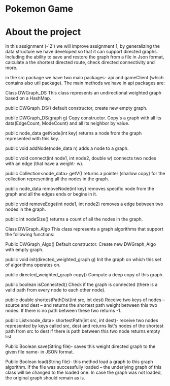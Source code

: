 # Pokemon Game
# About the project
In this assignment (-'2') we will improve assignment 1, by generalizing the data structure we have developed so that it can support directed graphs. Including the ability to save and restore the graph from a file in Json format, calculate a the shortest directed route, check directed connectivity and more. 

in the src package we have two main packages- api and gameClient (which contains also util package). The main methods we have in api packages are:

Class DWGraph_DS This class represents an undirectional weighted graph based on a HashMap.

public DWGraph_DS() default constructor, create new empty graph.

public DWGraph_DS(graph g) Copy constructor. Copy's a graph with all its data(EdgeCount, ModeCount) and all its neighbor by value.

public node_data getNode(int key) returns a node from the graph represented with this key.

public void addNode(node_data n) adds a node to a graph.

public void connect(int node1, int node2, double w) connects two nodes with an edge (that have a weight- w).

public Collection<node_data> getV() returns a pointer (shallow copy)  for the collection representing all the nodes in the graph.

public node_data removeNode(int key) removes specific node from the graph and all the edges ends or begins in it.

public void removeEdge(int node1, int node2) removes a edge between two nodes in the graph.

public int nodeSize() returns a count of all the nodes in the graph.

Class DWGraph_Algo This class represents a graph algorithms that support the following functions:

Public DWGraph_Algo() Default constructor. Create new DWGraph_Algo with empty graph.

public void init(directed_weighted_graph g) Init the graph on which this set of algorithms operates on.

public directed_weighted_graph copy() Compute a deep copy of this graph.

public boolean isConnected() Check if the graph is connected (there is a valid path from every node to each other node).

public double shortestPathDist(int src, int dest) Receive two keys of nodes – source and dest – and returns the shortest path weight between this two nodes. If there is no path between these two returns -1.

public List<node_data> shortestPath(int src, int dest)- receive two nodes represented by keys called src, dest and returns list's nodes of the shortest path from src to dest if there is path between this two node returns empty list.

Public Boolean save(String file)- saves this weight directed graph to the given file name- in JSON format.

Public Boolean load(String file)- this method load a graph to this graph algorithm. If the file was successfully loaded – the underlying graph of this class will be changed to the loaded one. In case the graph was not loaded, the original graph should remain as is.
